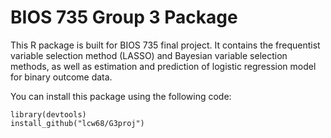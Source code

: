 # BIOS 735 Group 3 Package
 
This R package is built for BIOS 735 final project. It contains the frequentist variable selection method (LASSO) and Bayesian variable selection methods, as well as estimation and prediction of logistic regression model for binary outcome data.

You can install this package using the following code:

```{r install}
library(devtools)
install_github("lcw68/G3proj")
```
